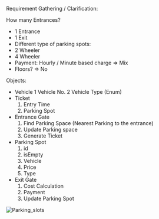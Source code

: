 Requirement Gathering / Clarification:

How many Entrances?
- 1 Entrance
- 1 Exit
- Different type of parking spots:
- 2 Wheeler
- 4 Wheeler
- Payment: Hourly / Minute based charge => Mix
- Floors? => No

Objects:

- Vehicle
  1 Vehicle No.
  2 Vehicle Type (Enum)
- Ticket
    1. Entry Time
    2. Parking Spot
- Entrance Gate
    1. Find Parking Space (Nearest Parking to the entrance)
    2. Update Parking space
    3. Generate Ticket
- Parking Spot
    1. id
    2. isEmpty
    3. Vehicle
    4. Price
    5. Type
- Exit Gate
    1. Cost Calculation
    2. Payment
    3. Update Parking Spot

![Parking_slots](https://github.com/user-attachments/assets/21980e03-3eb0-4e81-afb2-96d3b1052877)

